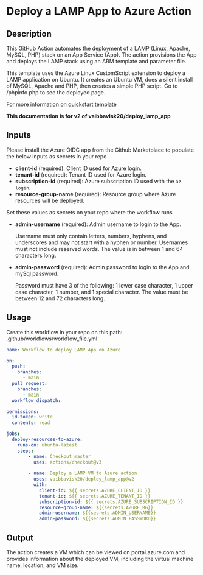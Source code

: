 # Deploy a LAMP App to Azure Action

## Description

This GitHub Action automates the deployment of a LAMP (Linux, Apache, MySQL, PHP) stack on an App Service (App). The action provisions the App and deploys the LAMP stack using an ARM template and parameter file.

This template uses the Azure Linux CustomScript extension to deploy a LAMP application on Ubuntu. It creates an Ubuntu VM, does a silent install of MySQL, Apache and PHP, then creates a simple PHP script. Go to /phpinfo.php to see the deployed page.

[For more information on quickstart template]([https://www.example.com](https://learn.microsoft.com/en-us/samples/azure/azure-quickstart-templates/lamp-app/))

**This documentation is for v2 of vaibbavisk20/deploy_lamp_app**

## Inputs

Please install the Azure OIDC app from the Github Marketplace to populate the below inputs as secrets in your repo

- **client-id** (required): Client ID used for Azure login.
- **tenant-id** (required): Tenant ID used for Azure login.
- **subscription-id** (required): Azure subscription ID used with the `az login`.
- **resource-group-name** (required): Resource group where Azure resources will be deployed.

Set these values as secrets on your repo where the workflow runs

- **admin-username** (required): Admin username to login to the App.
  
  Username must only contain letters, numbers, hyphens, and underscores and may not start with a hyphen or number.
  Usernames must not include reserved words.
  The value is in between 1 and 64 characters long.
  
- **admin-password** (required): Admin password to login to the App and mySql password.

  Password must have 3 of the following: 1 lower case character, 1 upper case character, 1 number, and 1 special character.
  The value must be between 12 and 72 characters long.

## Usage

Create this workflow in your repo on this path: .github/workflows/workflow_file.yml

```yaml
name: Workflow to deploy LAMP App on Azure

on:
  push:
    branches:
      - main
  pull_request:
    branches:
      - main
  workflow_dispatch:

permissions:
  id-token: write
  contents: read

jobs:
  deploy-resources-to-azure:
    runs-on: ubuntu-latest
    steps:
        - name: Checkout master
          uses: actions/checkout@v3
          
        - name: Deploy a LAMP VM to Azure action
          uses: vaibbavisk20/deploy_lamp_app@v2
          with:
            client-id: ${{ secrets.AZURE_CLIENT_ID }}
            tenant-id: ${{ secrets.AZURE_TENANT_ID }}
            subscription-id: ${{ secrets.AZURE_SUBSCRIPTION_ID }}
            resource-group-name: ${{secrets.AZURE_RG}}
            admin-username: ${{secrets.ADMIN_USERNAME}}
            admin-password: ${{secrets.ADMIN_PASSWORD}}
```
## Output

The action creates a VM which can be viewed on portal.azure.com and provides information about the deployed VM, including the virtual machine name, location, and VM size.
        
